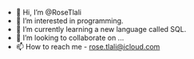 - 👋 Hi, I’m @RoseTlali
- 👀 I’m interested in programming.
- 🌱 I’m currently learning a new language called SQL.
- 💞️ I’m looking to collaborate on ...
- 📫 How to reach me - rose.tlali@icloud.com

<!---
RoseTlali/RoseTlali is a ✨ special ✨ repository because its `README.md` (this file) appears on your GitHub profile.
You can click the Preview link to take a look at your changes.
--->
